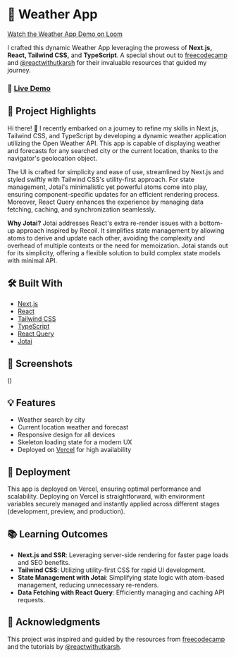 # 🌈 Weather App

[Watch the Weather App Demo on Loom](https://www.loom.com/share/48e46026bf634bb2b694ece607ab9f2c?sid=8297c142-d45a-4580-b46a-e0481901656b)

I crafted this dynamic Weather App leveraging the prowess of **Next.js, React, Tailwind CSS,** and **TypeScript**. A special shout out to [freecodecamp](https://www.youtube.com/watch?v=KkC_wYM_Co4&t=2s) and [@reactwithutkarsh](https://www.youtube.com/channel/UCqNFQNGowoREH6V7RTtzUkA) for their invaluable resources that guided my journey.

### 🚀 [Live Demo](https://open-weather-api-dynamic-weather-app.vercel.app/)

## 🌟 Project Highlights

Hi there! 👋 I recently embarked on a journey to refine my skills in Next.js, Tailwind CSS, and TypeScript by developing a dynamic weather application utilizing the Open Weather API. This app is capable of displaying weather and forecasts for any searched city or the current location, thanks to the navigator's geolocation object. 

The UI is crafted for simplicity and ease of use, streamlined by Next.js and styled swiftly with Tailwind CSS's utility-first approach. For state management, Jotai's minimalistic yet powerful atoms come into play, ensuring component-specific updates for an efficient rendering process. Moreover, React Query enhances the experience by managing data fetching, caching, and synchronization seamlessly.

**Why Jotai?** Jotai addresses React's extra re-render issues with a bottom-up approach inspired by Recoil. It simplifies state management by allowing atoms to derive and update each other, avoiding the complexity and overhead of multiple contexts or the need for memoization. Jotai stands out for its simplicity, offering a flexible solution to build complex state models with minimal API.

## 🛠️ Built With

- [Next.js](https://nextjs.org/)
- [React](https://reactjs.org/)
- [Tailwind CSS](https://tailwindcss.com/)
- [TypeScript](https://www.typescriptlang.org/)
- [React Query](https://tanstack.com/query/v4)
- [Jotai](https://jotai.pmnd.rs/)

## 📸 Screenshots

()

## 💡 Features

- Weather search by city
- Current location weather and forecast
- Responsive design for all devices
- Skeleton loading state for a modern UX
- Deployed on [Vercel](https://vercel.com) for high availability

## 🚀 Deployment

This app is deployed on Vercel, ensuring optimal performance and scalability. Deploying on Vercel is straightforward, with environment variables securely managed and instantly applied across different stages (development, preview, and production).

## 📚 Learning Outcomes

- **Next.js and SSR**: Leveraging server-side rendering for faster page loads and SEO benefits.
- **Tailwind CSS**: Utilizing utility-first CSS for rapid UI development.
- **State Management with Jotai**: Simplifying state logic with atom-based management, reducing unnecessary re-renders.
- **Data Fetching with React Query**: Efficiently managing and caching API requests.

## 🙏 Acknowledgments

This project was inspired and guided by the resources from [freecodecamp](https://www.youtube.com/watch?v=KkC_wYM_Co4&t=2s) and the tutorials by [@reactwithutkarsh](https://www.youtube.com/channel/UCqNFQNGowoREH6V7RTtzUkA).
